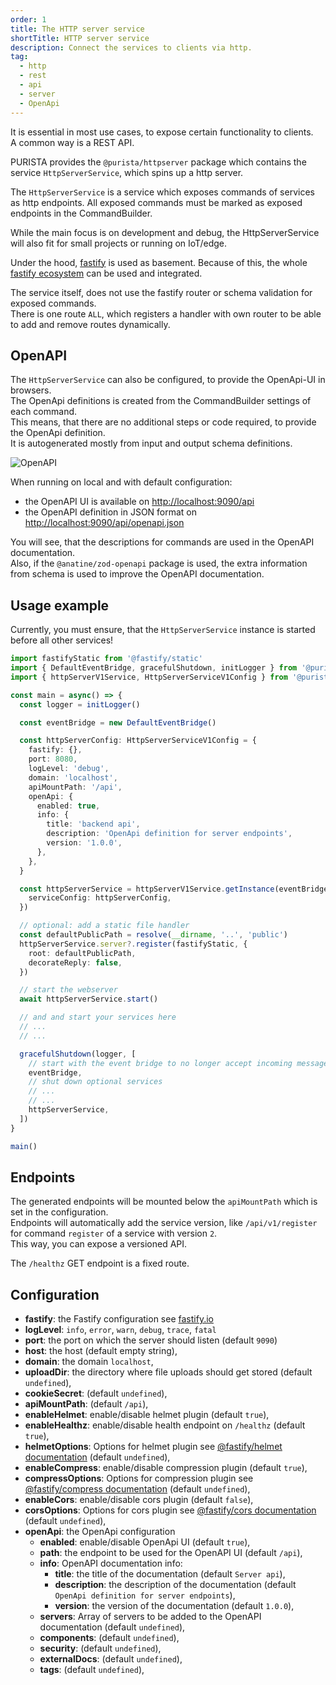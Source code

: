 ```yaml
---
order: 1
title: The HTTP server service
shortTitle: HTTP server service
description: Connect the services to clients via http.
tag:
  - http
  - rest
  - api
  - server
  - OpenApi
---
```


It is essential in most use cases, to expose certain functionality to clients.  
A common way is a REST API.

PURISTA provides the `@purista/httpserver` package which contains the service `HttpServerService`, which spins up a http server.

The `HttpServerService` is a service which exposes commands of services as http endpoints.
All exposed commands must be marked as exposed endpoints in the CommandBuilder.

While the main focus is on development and debug, the HttpServerService will also fit for small projects or running on IoT/edge.

Under the hood, [fastify](https://www.fastify.io/) is used as basement.
Because of this, the whole [fastify ecosystem](https://www.fastify.io/ecosystem/) can be used and integrated.

The service itself, does not use the fastify router or schema validation for exposed commands.  
There is one route `ALL`, which registers a handler with own router to be able to add and remove routes dynamically.

## OpenAPI

The `HttpServerService` can also be configured, to provide the OpenApi-UI in browsers.  
The OpenApi definitions is created from the CommandBuilder settings of each command.  
This means, that there are no additional steps or code required, to provide the OpenApi definition.  
It is autogenerated mostly from input and output schema definitions.

![OpenAPI](/graphic/openapi_screenshot.png)

When running on local and with default configuration:

- the OpenAPI UI is available on [http://localhost:9090/api](http://localhost:9090/api)
- the OpenAPI definition in JSON format on [http://localhost:9090/api/openapi.json](http://localhost:9090/api/openapi.json)

You will see, that the descriptions for commands are used in the OpenAPI documentation.  
Also, if the `@anatine/zod-openapi` package is used, the extra information from schema is used to improve the OpenAPI documentation.

## Usage example

Currently, you must ensure, that the `HttpServerService` instance is started before all other services!

```typescript
import fastifyStatic from '@fastify/static'
import { DefaultEventBridge, gracefulShutdown, initLogger } from '@purista/core'
import { httpServerV1Service, HttpServerServiceV1Config } from '@purista/httpserver'

const main = async() => {
  const logger = initLogger()

  const eventBridge = new DefaultEventBridge()

  const httpServerConfig: HttpServerServiceV1Config = {
    fastify: {},
    port: 8080,
    logLevel: 'debug',
    domain: 'localhost',
    apiMountPath: '/api',
    openApi: {
      enabled: true,
      info: {
        title: 'backend api',
        description: 'OpenApi definition for server endpoints',
        version: '1.0.0',
      },
    },
  }

  const httpServerService = httpServerV1Service.getInstance(eventBridge, {
    serviceConfig: httpServerConfig,
  })

  // optional: add a static file handler
  const defaultPublicPath = resolve(__dirname, '..', 'public')
  httpServerService.server?.register(fastifyStatic, {
    root: defaultPublicPath,
    decorateReply: false,
  })

  // start the webserver
  await httpServerService.start()

  // and and start your services here
  // ...
  // ...

  gracefulShutdown(logger, [
    // start with the event bridge to no longer accept incoming messages
    eventBridge,
    // shut down optional services
    // ...
    // ...
    httpServerService,
  ])
}

main()
```

## Endpoints

The generated endpoints will be mounted below the `apiMountPath` which is set in the configuration.  
Endpoints will automatically add the service version, like `/api/v1/register` for command `register` of a service with version `2`.  
This way, you can expose a versioned API.

The `/healthz` GET endpoint is a fixed route.

## Configuration

- **fastify**: the Fastify configuration see [fastify.io](https://www.fastify.io/docs/latest/Reference/Server/)
- **logLevel**: `info`, `error`, `warn`, `debug`, `trace`, `fatal`
- **port**: the port on which the server should listen (default `9090`)
- **host**: the host (default empty string),
- **domain**: the domain `localhost`,
- **uploadDir**: the directory where file uploads should get stored (default `undefined`),
- **cookieSecret**: (default `undefined`),
- **apiMountPath**: (default `/api`),
- **enableHelmet**: enable/disable helmet plugin (default `true`),
- **enableHealthz**: enable/disable health endpoint on `/healthz` (default `true`),
- **helmetOptions**: Options for helmet plugin see [@fastify/helmet documentation](https://github.com/fastify/fastify-helmet) (default `undefined`),
- **enableCompress**: enable/disable compression plugin (default `true`),
- **compressOptions**: Options for compression plugin see [@fastify/compress documentation](https://github.com/fastify/fastify-compress) (default `undefined`),
- **enableCors**: enable/disable cors plugin (default `false`),
- **corsOptions**: Options for cors plugin see [@fastify/cors documentation](https://github.com/fastify/fastify-cors) (default `undefined`),
- **openApi**: the OpenApi configuration  
  - **enabled**: enable/disable OpenApi UI (default `true`),
  - **path**: the endpoint to be used for the OpenAPI UI (default `/api`),
  - **info**: OpenAPI documentation info:
    - **title**: the title of the documentation (default `Server api`),
    - **description**: the description of the documentation (default `OpenApi definition for server endpoints`),
    - **version**: the version of the documentation (default `1.0.0`),
  - **servers**: Array of servers to be added to the OpenAPI documentation (default `undefined`),
  - **components**: (default `undefined`),
  - **security**: (default `undefined`),
  - **externalDocs**: (default `undefined`),
  - **tags**: (default `undefined`),

